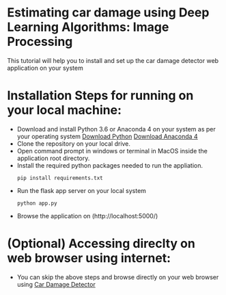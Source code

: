 # Estimating car damage using Deep Learning Algorithms: Image Processing

This tutorial will help you to install and set up the car damage detector web application on your system

# Installation Steps for running on your local machine:

  - Download and install Python 3.6 or Anaconda 4 on your system as per your operating system [Download Python](https://www.python.org/downloads/release/python-360/) [Download Anaconda 4](https://www.anaconda.com/download/)
  - Clone the repository on your local drive.
  - Open command prompt in windows or terminal in MacOS inside the application root directory.
  - Install the required python packages needed to run the appliation.
    ```
    pip install requirements.txt
    ```
 - Run the flask app server on your local system
    ```
    python app.py
    ```
- Browse the application on (http://localhost:5000/)

# (Optional) Accessing direclty on web browser using internet:
- You can skip the above steps and browse directly on your web browser using [Car Damage Detector](https://car-damage-detector.herokuapp.com/)



